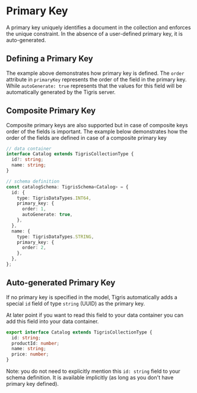 # Primary Key

A primary key uniquely identifies a document in the collection and enforces
the unique constraint. In the absence of a user-defined primary key, it is
auto-generated.

## Defining a Primary Key

The example above demonstrates how primary key is defined. The `order`
attribute in `primaryKey` represents the order of the field in the primary key.
While `autoGenerate: true` represents that the values for this field will be
automatically generated by the Tigris server.

## Composite Primary Key

Composite primary keys are also supported but in case of composite keys
order of the fields is important. The example below demonstrates
how the order of the fields are defined in case of a composite primary key

```typescript
// data container
interface Catalog extends TigrisCollectionType {
  id?: string;
  name: string;
}

// schema definition
const catalogSchema: TigrisSchema<Catalog> = {
  id: {
    type: TigrisDataTypes.INT64,
    primary_key: {
      order: 1,
      autoGenerate: true,
    },
  },
  name: {
    type: TigrisDataTypes.STRING,
    primary_key: {
      order: 2,
    },
  },
};
```

## Auto-generated Primary Key

If no primary key is specified in the model, Tigris automatically adds a
special `id` field of type `string` (UUID) as the primary key.

At later point if you want to read this field to your data container you can
add this field into your data container.

```typescript
export interface Catalog extends TigrisCollectionType {
  id: string;
  productId: number;
  name: string;
  price: number;
}
```

Note: you do not need to explicitly mention this `id: string` field to your
schema definition. It is available implicitly (as long as you don't have
primary key defined).
